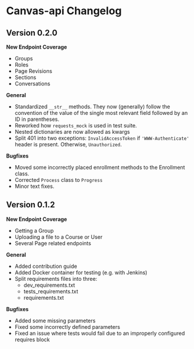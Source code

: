 Canvas-api Changelog
====================

Version 0.2.0
-------------

**New Endpoint Coverage**

- Groups
- Roles
- Page Revisions
- Sections
- Conversations

**General**

- Standardized `__str__` methods. They now (generally) follow the convention of the value of the single most relevant field followed by an ID in parentheses.
- Reworked how `requests_mock` is used in test suite.
- Nested dictionaries are now allowed as kwargs
- Split 401 into two exceptions: `InvalidAccessToken` if `'WWW-Authenticate'` header is present. Otherwise, `Unauthorized`.


**Bugfixes**

- Moved some incorrectly placed enrollment methods to the Enrollment class.
- Corrected `Process` class to `Progress`
- Minor text fixes.

Version 0.1.2
-------------

**New Endpoint Coverage**

- Getting a Group
- Uploading a file to a Course or User
- Several Page related endpoints

**General**

- Added contribution guide
- Added Docker container for testing (e.g. with Jenkins)
- Split requirements files into three:
    - dev_requirements.txt
    - tests_requirements.txt
    - requirements.txt

**Bugfixes**

- Added some missing parameters
- Fixed some incorrectly defined parameters
- Fixed an issue where tests would fail due to an improperly configured requires block
